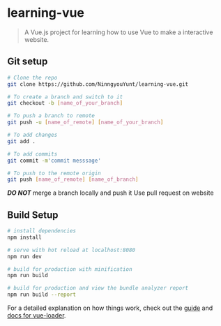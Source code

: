 # learning-vue

> A Vue.js project for learning how to use Vue to make a interactive website.

## Git setup
``` bash
# Clone the repo
git clone https://github.com/NinngyouYunt/learning-vue.git

# To create a branch and switch to it
git checkout -b [name_of_your_branch]

# To push a branch to remote
git push -u [name_of_remote] [name_of_your_branch]

# To add changes
git add .

# To add commits
git commit -m'commit messsage'

# To push to the remote origin
git push [name_of_remote] [name_of_branch]
```

___DO NOT___ merge a branch locally and push it
Use pull request on website

## Build Setup

``` bash
# install dependencies
npm install

# serve with hot reload at localhost:8080
npm run dev

# build for production with minification
npm run build

# build for production and view the bundle analyzer report
npm run build --report
```

For a detailed explanation on how things work, check out the [guide](http://vuejs-templates.github.io/webpack/) and [docs for vue-loader](http://vuejs.github.io/vue-loader).

